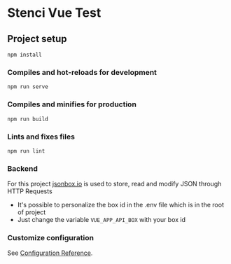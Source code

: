 # Stenci Vue Test

## Project setup
```
npm install
```

### Compiles and hot-reloads for development
```
npm run serve
```

### Compiles and minifies for production
```
npm run build
```

### Lints and fixes files
```
npm run lint
```

### Backend
For this project [jsonbox.io](https://jsonbox.io/) is used to store, read and modify JSON through HTTP Requests

* It's possible to personalize the box id in the .env file which is in the root of project
* Just change the variable `VUE_APP_API_BOX` with your box id


### Customize configuration
See [Configuration Reference](https://cli.vuejs.org/config/).
